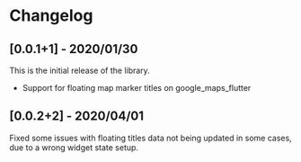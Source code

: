 # Changelog

## [0.0.1+1] - 2020/01/30

This is the initial release of the library.

* Support for floating map marker titles on google_maps_flutter

## [0.0.2+2] - 2020/04/01

Fixed some issues with floating titles data not being updated in some cases, due to a wrong widget state setup.
